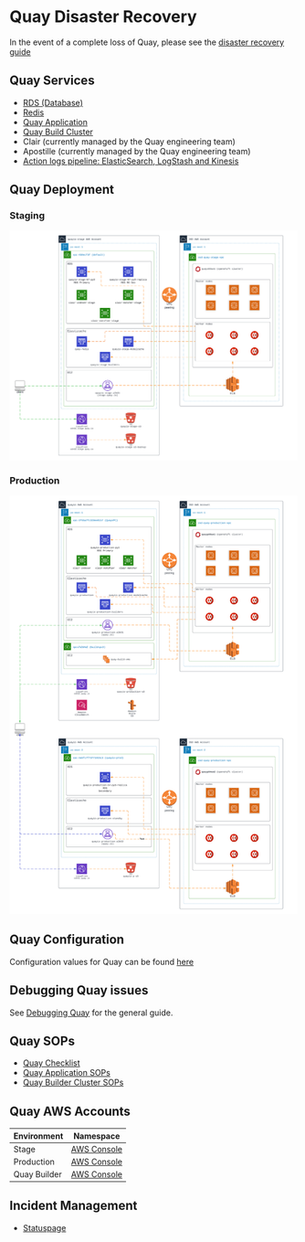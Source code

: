 # Quay Disaster Recovery

In the event of a complete loss of Quay, please see the [disaster recovery guide](disaster-recovery.md)

## Quay Services

- [RDS (Database)](services/database.md)
- [Redis](services/redis.md)
- [Quay Application](quayio.md)
- [Quay Build Cluster](builder.md)
- Clair (currently managed by the Quay engineering team)
- Apostille (currently managed by the Quay engineering team)
- [Action logs pipeline: ElasticSearch, LogStash and Kinesis](services/action-logs/overview.md)

## Quay Deployment

### Staging

![](images/quayio-stage-arch.png)

### Production

![](images/quayio-prod-arch.png)

## Quay Configuration

Configuration values for Quay can be found [here](https://docs.projectquay.io/manage_quay.html#quay-schema)

## Debugging Quay issues

See [Debugging Quay](issues/overview.md) for the general guide.

## Quay SOPs

- [Quay Checklist](quay-checklist.md)
- [Quay Application SOPs](quayio.md)
- [Quay Builder Cluster SOPs](builder.md)

## Quay AWS Accounts

| Environment | Namespace |
| --- | --- |
|Stage|[AWS Console](https://quayio-stage.signin.aws.amazon.com/console)|
|Production|[AWS Console](https://quayio.signin.aws.amazon.com/console)|
|Quay Builder|[AWS Console](https://505980430375.signin.aws.amazon.com/console)|

## Incident Management

- [Statuspage](statuspage.md)
